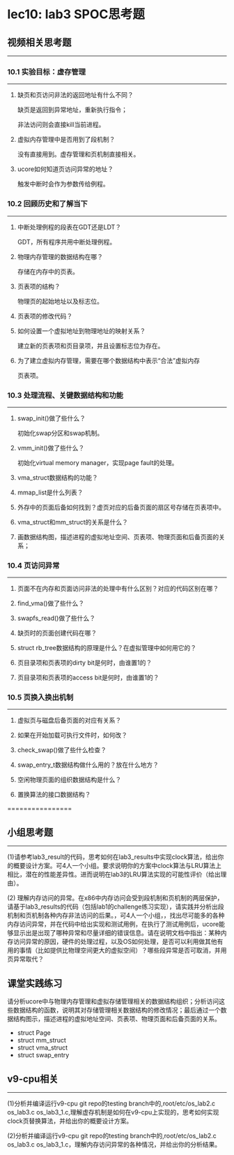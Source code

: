 # lec10: lab3 SPOC思考题

## 视频相关思考题
---
### 10.1 实验目标：虚存管理
---

1. 缺页和页访问非法的返回地址有什么不同？

   缺页是返回到异常地址，重新执行指令；

   非法访问则会直接kill当前进程。

2. 虚拟内存管理中是否用到了段机制？

   没有直接用到。虚存管理和页机制直接相关。

3. ucore如何知道页访问异常的地址？

   触发中断时会作为参数传给例程。


### 10.2 回顾历史和了解当下
---

1. 中断处理例程的段表在GDT还是LDT？

   GDT，所有程序共用中断处理例程。

2. 物理内存管理的数据结构在哪？

   存储在内存中的页表。

3. 页表项的结构？

   物理页的起始地址以及标志位。

4. 页表项的修改代码？

5. 如何设置一个虚拟地址到物理地址的映射关系？

   建立新的页表项和页目录项，并且设置标志位为存在。

6. 为了建立虚拟内存管理，需要在哪个数据结构中表示“合法”虚拟内存

   页表项。

### 10.3 处理流程、关键数据结构和功能
---

1. swap_init()做了些什么？

   初始化swap分区和swap机制。

2. vmm_init()做了些什么？

   初始化virtual memory manager，实现page fault的处理。

3. vma_struct数据结构的功能？

4. mmap_list是什么列表？

5. 外存中的页面后备如何找到？虚页对应的后备页面的扇区号存储在页表项中。

6. vma_struct和mm_struct的关系是什么？

7. 画数据结构图，描述进程的虚拟地址空间、页表项、物理页面和后备页面的关系；

### 10.4 页访问异常
---

1. 页面不在内存和页面访问非法的处理中有什么区别？对应的代码区别在哪？

1. find_vma()做了些什么？

1. swapfs_read()做了些什么？

1. 缺页时的页面创建代码在哪？

1. struct rb_tree数据结构的原理是什么？在虚拟管理中如何用它的？

1. 页目录项和页表项的dirty bit是何时，由谁置1的？

1. 页目录项和页表项的access bit是何时，由谁置1的？

### 10.5 页换入换出机制
---

1. 虚拟页与磁盘后备页面的对应有关系？

1. 如果在开始加载可执行文件时，如何改？

1. check_swap()做了些什么检查？

1. swap_entry_t数据结构做什么用的？放在什么地方？

1. 空闲物理页面的组织数据结构是什么？

1. 置换算法的接口数据结构？

================


## 小组思考题
---
(1)请参考lab3_result的代码，思考如何在lab3_results中实现clock算法，给出你的概要设计方案。可4人一个小组。要求说明你的方案中clock算法与LRU算法上相比，潜在的性能差异性。进而说明在lab3的LRU算法实现的可能性评价（给出理由）。

(2) 理解内存访问的异常。在x86中内存访问会受到段机制和页机制的两层保护，请基于lab3_results的代码（包括lab1的challenge练习实现），请实践并分析出段机制和页机制各种内存非法访问的后果。，可4人一个小组，，找出尽可能多的各种内存访问异常，并在代码中给出实现和测试用例，在执行了测试用例后，ucore能够显示出是出现了哪种异常和尽量详细的错误信息。请在说明文档中指出：某种内存访问异常的原因，硬件的处理过程，以及OS如何处理，是否可以利用做其他有用的事情（比如提供比物理空间更大的虚拟空间）？哪些段异常是否可取消，并用页异常取代？

## 课堂实践练习

请分析ucore中与物理内存管理和虚拟存储管理相关的数据结构组织；分析访问这些数据结构的函数，说明其对存储管理相关数据结构的修改情况；最后通过一个数据结构图示，描述进程的虚拟地址空间、页表项、物理页面和后备页面的关系。

 * struct Page
 * struct mm_struct
 * struct vma_struct
 * struct swap_entry

## v9-cpu相关
---
(1)分析并编译运行v9-cpu git repo的testing branch中的,root/etc/os_lab2.c os_lab3.c os_lab3_1.c,理解虚存机制是如何在v9-cpu上实现的，思考如何实现clock页替换算法，并给出你的概要设计方案。

(2)分析并编译运行v9-cpu git repo的testing branch中的,root/etc/os_lab2.c os_lab3.c os_lab3_1.c，理解内存访问异常的各种情况，并给出你的分析结果。
